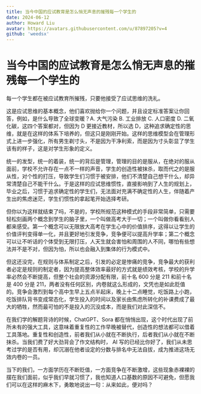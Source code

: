```yaml
---
title: 当今中国的应试教育是怎么悄无声息的摧残每一个学生的
date: 2024-06-12
author: Howard Liu
avatar: https://avatars.githubusercontent.com/u/87897205?v=4
github: 'weedsx'
---
```


# 当今中国的应试教育是怎么悄无声息的摧残每一个学生的

每一个学生都在被应试教育所摧残，只要他接受了应试思维的洗礼。

这是应试思维的基本概念，他们喜欢抛给你一个问题，并且设定标准答案让你回答，例如，是什么导致了全球变暖？A. 大气污染 B. 工业排放 C. 人口密度 D. 二氧化碳，这四个答案都对，但因为 D 更接近教材，所以选 D，这种追求确定性的思维，就是在这样的体系下培养的，但这只是刚刚开始。这样的思维模型会在管理形式上进一步强化，所有男生剃寸头，不是因为干净利索，而是因为寸头彰显了学生该有的样子，这是对学生形象的定义。

统一的发型，统一的着装，统一的背后是管理，管理的目的是服从，在绝对的服从面前，学校不允许存在一点不一样的声音，学生的创造性被抹杀，取而代之的是服从性，对个性的打压，导致学生们习惯于被安排，他们不清楚自己想干什么，却异常清楚自己不能干什么。于是这样的应试思维惯性，直接影响到了人生的规划上，毕业之后，习惯于追求确定性的学生们，无法面对充满不确定性的人生，伴随着产生出的焦虑迷茫，学生们惯性的拿起笔开始选择考研。

但你以为这样就结束了吗，不是的，学校所规范这种模式的手段非常简单，只需要轻松刻画两个概念到学生的脑子里，一个叫做高考大于一切；一个叫做你看看别人都来感受。第一个概念可以无限放大高考在学生心中的价值排序，这得以让学生的价值评判变得单一化，并且更好地引发竞争，竞争便可以提高升学率；第二个概念可以让不听话的个体受到无限打压，人天生就会害怕和周围的人不同，哪怕有些想法并不是不对，但因为怕，所以也会融入到集体的行为模式中。

但这还没完，在规则与体系制定之后，引发的必定是惨痛的竞争，竞争最大的获利者必定是规则的制定者，因为提高整体效率最好的方式就是绩效考核，学校的升学率必然会不断提高，但整个社会的资源分配有限，前十名 600 分是 211 和前十名是 400 分是 211，两者没有任何区别，内卷就这么形成的，文凭也是如此贬值的。竞争会激烈到每个高中生早上五点半起床，晚上十二点睡觉，吃饭路上小跑，吃饭排队背书变成常态化，学生投入的时间以及家长由焦虑所转化的补课费成了最大的牺牲，然而最可怕的不是投入的沉没成本，而是我们对此深信不。

在我们学的解题背诗的时候，ChatGPT、Sora 都在悄悄出现，这个时代出现了前所未有的强大工具，这意味着重复性的工作早晚被替代，创造性的想法都可以借着工具落地。重复性和创造性，前者我们从小就在不断执行，后者我们从小就在不断抹杀。当我们费了好大劲背会了作文结构时， AI 写的已经比你好了，我们从未思考过学的是否有用，却沉溺在他者设定的分数与排名中无法自拔，成为推进这场无效内卷的一员。

当下的我们，一方面学历在不断贬值，一方面竞争在不断激增，这些现象赤裸裸的摆在我们面前，似乎我们早就习惯了，我也知道人口基数的原因不可避免，但愿我们可以在这样的麻木下，勇敢地说出一句：从来如此，便对吗？
